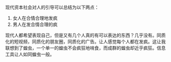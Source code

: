 #

现代资本社会对人的引导可以总结为以下两点：

1. 女人在合情合理地发疯
2. 男人在发合情合理的疯

现代人都希望表现自己，但是又有几个人真的有可以表达的东西？几乎没有。同质化的短视频，同质化的朋友圈，同质化的广告。让人感觉每个人都在发疯。这让我联想到了蝗虫，一个单一的蝗虫不会疯狂地啃食，而成群的蝗虫却近乎疯狂。信息工具让人如同蝗虫一般。
